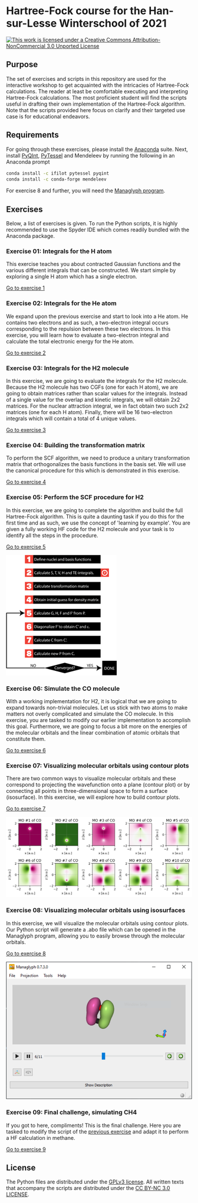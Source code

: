 # Hartree-Fock course for the Han-sur-Lesse Winterschool of 2021

[![This work is licensed under a Creative Commons Attribution-NonCommercial 3.0 Unported License](https://i.creativecommons.org/l/by-nc/3.0/88x31.png)](http://creativecommons.org/licenses/by-nc/3.0/)

## Purpose
The set of exercises and scripts in this repository are used for the interactive
workshop to get acquainted with the intricacies of Hartree-Fock calculations. The
reader at least be comfortable executing and interpreting Hartree-Fock calculations.
The most proficient student will find the scripts useful in drafting their
own implementation of the Hartree-Fock algorithm. Note that the scripts provided
here focus on clarify and their targeted use case is for educational endeavors.

## Requirements
For going through these exercises, please install the [Anaconda](https://www.anaconda.com/products/individual) suite. 
Next, install [PyQInt](https://github.com/ifilot/pyqint), [PyTessel](https://github.com/ifilot/pytessel) and
Mendeleev by running the following in an Anaconda prompt

```bash
conda install -c ifilot pytessel pyqint
conda install -c conda-forge mendeleev
```

For exercise 8 and further, you will need the [Managlyph program](https://www.managlyph.nl).

## Exercises

Below, a list of exercises is given. To run the Python scripts, it is highly recommended
to use the Spyder IDE which comes readily bundled with the Anaconda package.

### Exercise 01: Integrals for the H atom
This exercise teaches you about contracted Gaussian functions and the various different integrals 
that can be constructed. We start simple by exploring a single H atom which has a single electron.

[Go to exercise 1](exercise01)

### Exercise 02: Integrals for the He atom
We expand upon the previous exercise and start to look into a He atom. He contains two electrons
and as such, a two-electron integral occurs corresponding to the repulsion between these two
electrons. In this exercise, you will learn how to evaluate a two-electron integral and
calculate the total electronic energy for the He atom.

[Go to exercise 2](exercise02)

### Exercise 03: Integrals for the H2 molecule
In this exercise, we are going to evaluate the integrals for the H2 molecule.
Because the H2 molecule has two CGFs (one for each H atom), we are going
to obtain matrices rather than scalar values for the integrals. Instead of a single value 
for the overlap and kinetic integrals, we will obtain 2x2 matrices. For the 
nuclear attraction integral, we in fact obtain two such 2x2 matrices (one for each H atom).
Finally, there will be 16 two-electron integrals which will contain a total
of 4 unique values.

[Go to exercise 3](exercise03)

### Exercise 04: Building the transformation matrix
To perform the SCF algorithm, we need to produce a unitary transformation matrix that
orthogonalizes the basis functions in the basis set. We will use the canonical procedure
for this which is demonstrated in this exercise.

[Go to exercise 4](exercise04)

### Exercise 05: Perform the SCF procedure for H2
In this exercise, we are going to complete the algorithm and build the full
Hartree-Fock algorithm. This is quite a daunting task if you do this for the
first time and as such, we use the concept of 'learning by example'. You are
given a fully working HF code for the H2 molecule and your task is to identify
all the steps in the procedure.

[Go to exercise 5](exercise05)

![Schematic overview of the self-consistent field algorithm](img/scf_cycle.png)

### Exercise 06: Simulate the CO molecule
With a working implementation for H2, it is logical that we are going to expand
towards non-trivial molecules. Let us stick with two atoms to make matters
not overly complicated and simulate the CO molecule. In this exercise, you are
tasked to modify our earlier implementation to accomplish this goal. Furthermore,
we are going to focus a bit more on the energies of the molecular orbitals
and the linear combination of atomic orbitals that constitute them.

[Go to exercise 6](exercise06)

### Exercise 07: Visualizing molecular orbitals using contour plots
There are two common ways to visualize molecular orbitals and these correspond
to projecting the wavefunction onto a plane (contour plot) or by connecting
all points in three-dimensional space to form a surface (isosurface). In this
exercise, we will explore how to build contour plots.

[Go to exercise 7](exercise07)

![Molecular orbitals of CO](img/mos_co.png)

### Exercise 08: Visualizing molecular orbitals using isosurfaces
In this exercise, we will visualize the molecular orbitals using
contour plots. Our Python script will generate a .abo file which
can be opened in the Managlyph program, allowing you to easily
browse through the molecular orbitals.

[Go to exercise 8](exercise08)

![Molecular orbital visualized using Managlyph](img/managlyph_co.png)

### Exercise 09: Final challenge, simulating CH4
If you got to here, compliments! This is the final challenge. Here
you are tasked to modify the script of the [previous exercise](../exercise08/ex08_solution.py) and 
adapt it to perform a HF calculation in methane.

[Go to exercise 9](exercise09)

## License
The Python files are distributed under the [GPLv3 license](LICENSE). All written
texts that accompany the scripts are distributed under the 
[CC BY-NC 3.0 LICENSE](https://creativecommons.org/licenses/by-nc/3.0/).
